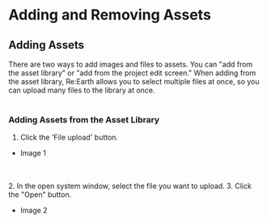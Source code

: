 # Adding and Removing Assets

## Adding Assets
There are two ways to add images and files to assets.
You can "add from the asset library" or "add from the project edit screen."
When adding from the asset library, Re:Earth allows you to select multiple files at once, 
so you can upload many files to the library at once.
<br>
<br>
### Adding Assets from the Asset Library

1. Click the 'File upload' button.

- Image 1
<br>
<br>
2. In the open system window, select the file you want to upload.
3. Click the "Open" button.

- Image 2

   

